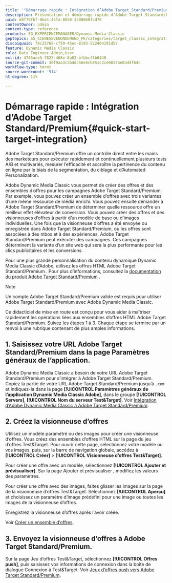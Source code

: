 ```yaml
---
title: '"Démarrage rapide : Intégration d’Adobe Target Standard/Premium"'
description: Présentation et démarrage rapide d’Adobe Target Standard/Premium pour vous aider à maîtriser rapidement les techniques d’intégration d’Adobe Target Standard/Premium dans Adobe Dynamic Media Classic.
uuid: d8f79fbf-8be1-44fa-8058-3508060fcd70
contentOwner: admin
content-type: reference
products: SG_EXPERIENCEMANAGER/Dynamic-Media-Classic
geptopics: SG_SCENESEVENONDEMAND_PK/categories/target_classic_integration
discoiquuid: f8c25768-cf59-45ec-8193-522404191d57
feature: Dynamic Media Classic
role: Data Engineer,Admin,User
exl-id: 4745ace5-7825-468e-8a82-bfbbcf1b0440
source-git-commit: 36f9aa3c2b4dc66e4cb851c2ce6837ae0ad4f64c
workflow-type: tm+mt
source-wordcount: '514'
ht-degree: 11%

---
```


# Démarrage rapide : Intégration d’Adobe Target Standard/Premium{#quick-start-target-integration}

Adobe Target Standard/Premium offre un contrôle direct entre les mains des marketeurs pour exécuter rapidement et continuellement plusieurs tests A/B et multivariés, mesurer l’efficacité et accroître la pertinence du contenu en ligne par le biais de la segmentation, du ciblage et d’Automated Personalization.

Adobe Dynamic Media Classic vous permet de créer des offres et des ensembles d’offres pour les campagnes Adobe Target Standard/Premium. Par exemple, vous pouvez créer un ensemble d’offres avec trois variantes d’une même ressource de média enrichi. Vous pouvez ensuite demander à Adobe Target Standard/Premium de déterminer quelle ressource offre un meilleur effet élévateur de conversion. Vous pouvez créer des offres et des visionneuses d’offres à partir d’un modèle de base ou d’images individuelles. Une fois que la visionneuse d’offres a été envoyée ou enregistrée dans Adobe Target Standard/Premium, où les offres sont associées à des mbox et à des expériences, Adobe Target Standard/Premium peut exécuter des campagnes. Ces campagnes déterminent la variante d’un site web qui sera la plus performante pour les clics publicitaires et les conversions.

Pour une plus grande personnalisation du contenu dynamique Dynamic Media Classic d’Adobe, utilisez les offres HTML Adobe Target Standard/Premium . Pour plus d’informations, consultez la [documentation du produit Adobe Target Standard/Premium](https://experienceleague.adobe.com/docs/target.html) .

>[!NOTE]
>
>Un compte Adobe Target Standard/Premium valide est requis pour utiliser Adobe Target Standard/Premium avec Adobe Dynamic Media Classic.

Ce didacticiel de mise en route est conçu pour vous aider à maîtriser rapidement les opérations liées aux ensembles d’offres HTML Adobe Target Standard/Premium. Suivez les étapes 1 à 3. Chaque étape se termine par un renvoi à une rubrique contenant de plus amples informations.

## 1. Saisissez votre URL Adobe Target Standard/Premium dans la page Paramètres généraux de l’application.

Adobe Dynamic Media Classic a besoin de votre URL Adobe Target Standard/Premium pour s’intégrer à Adobe Target Standard/Premium. Copiez la partie de votre URL Adobe Target Standard/Premium jusqu’à `.com` et indiquez-la dans la page **[!UICONTROL Paramètres généraux de l’application Dynamic Media Classic Adobe]**, dans le groupe **[!UICONTROL Servers]**, **[!UICONTROL Nom du serveur Test&amp;Target]**. Voir [Intégration d’Adobe Dynamic Media Classic à Adobe Target Standard/Premium](integrating-dmc-with-target.md#integrating-dmc-with-target).

## 2. Créez la visionneuse d’offres

Utilisez un modèle paramétré ou des images pour créer une visionneuse d’offres. Vous créez des ensembles d’offres HTML sur la page du jeu d’offres Test&amp;Target. Pour ouvrir cette page, sélectionnez votre modèle ou vos images, puis, sur la barre de navigation globale, accédez à **[!UICONTROL Créer]** > **[!UICONTROL Visionneuse d’offres Test&amp;Target]**.

Pour créer une offre avec un modèle, sélectionnez **[!UICONTROL Ajouter et prévisualiser]**. Sur la page Ajouter et prévisualiser , modifiez les valeurs des paramètres.

Pour créer une offre avec des images, faites glisser les images sur la page de la visionneuse d’offres Test&amp;Target. Sélectionnez **[!UICONTROL Aperçu]** et choisissez un paramètre d’image prédéfini pour une image ou toutes les images de la visionneuse d’offres.

Enregistrez la visionneuse d’offres après l’avoir créée.

Voir [Créer un ensemble d’offres](creating-offer-set.md#creating_an_offer_set).

## 3. Envoyez la visionneuse d’offres à Adobe Target Standard/Premium.

Sur la page Jeu d’offres Test&amp;Target, sélectionnez **[!UICONTROL Offres push]**, puis saisissez vos informations de connexion dans la boîte de dialogue Connexion à Test&amp;Target. Voir [Jeux d’offres push vers Adobe Target Standard/Premium](pushing-offer-sets-target.md#pushing_offer_sets_to_target).
